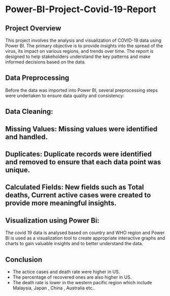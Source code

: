 # Power-BI-Project-Covid-19-Report
## Project Overview
This project involves the analysis and visualization of COVID-19 data using Power BI. The primary objective is to provide insights into the spread of the virus, its impact on various regions, and trends over time. The report is designed to help stakeholders understand the key patterns and make informed decisions based on the data.
## Data Preprocessing
Before the data was imported into Power BI, several preprocessing steps were undertaken to ensure data quality and consistency:
## Data Cleaning:
## Missing Values: Missing values were identified and handled. 
## Duplicates: Duplicate records were identified and removed to ensure that each data point was unique.
## Calculated Fields: New fields such as Total deaths, Current active cases were created to provide more meaningful insights.
## Visualization using Power Bi:
The covid 19 data is analysed based on country and WHO region and Power BI is used as a visualization tool to create appropriate interactive graphs and charts to gain valuable insights and to better understand the data.
## Conclusion
* The actice cases and death rate were higher in US.
* The percentage of recovered ones are also higher in US.
* The death rate is lower in the western pacific region which include Malaysia, Japan , China , Australia etc..
